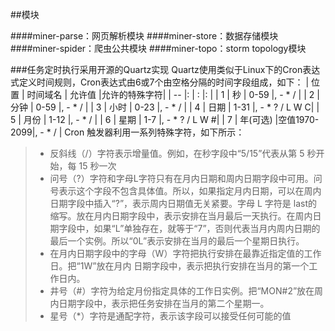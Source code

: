 ##模块

####miner-parse：网页解析模块
####miner-store：数据存储模块
####miner-spider：爬虫公共模块
####miner-topo：storm topology模块

###任务定时执行采用开源的Quartz实现
Quartz使用类似于Linux下的Cron表达式定义时间规则，Cron表达式由6或7个由空格分隔的时间字段组成，如下：
| 位置        | 时间域名   |  允许值  |允许的特殊字符|
| -- |:  | :  |: |
| 1     | 秒       |   0-59      |, - * /        |
| 2     | 分钟     |   0-59      |, - * /        |
| 3     | 小时     |   0-23      |, - * /        |
| 4     | 日期     |   1-31      |, - * ? / L W C|
| 5     | 月份     |   1-12      |, - * /        |
| 6     | 星期     |   1-7       |, - * ? / L W #|
| 7     | 年(可选) |空值1970-2099|, - * /         |
Cron 触发器利用一系列特殊字符，如下所示：
> * 反斜线（/）字符表示增量值。例如，在秒字段中“5/15”代表从第 5 秒开始，每 15 秒一次
> * 问号（?）字符和字母L字符只有在月内日期和周内日期字段中可用。问号表示这个字段不包含具体值。所以，如果指定月内日期，可以在周内日期字段中插入“?”，表示周内日期值无关紧要。字母 L 字符是 last的缩写。放在月内日期字段中，表示安排在当月最后一天执行。在周内日期字段中，如果“L”单独存在，就等于“7”，否则代表当月内周内日期的最后一个实例。所以“0L”表示安排在当月的最后一个星期日执行。
> * 在月内日期字段中的字母（W）字符把执行安排在最靠近指定值的工作日。把“1W”放在月内 日期字段中，表示把执行安排在当月的第一个工作日内。
> * 井号（#）字符为给定月份指定具体的工作日实例。把“MON#2”放在周内日期字段中，表示把任务安排在当月的第二个星期一。
> * 星号（*）字符是通配字符，表示该字段可以接受任何可能的值
